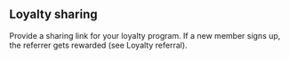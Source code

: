## Loyalty sharing
Provide a sharing link for your loyalty program. If a new member signs up, the referrer gets rewarded (see Loyalty referral).
